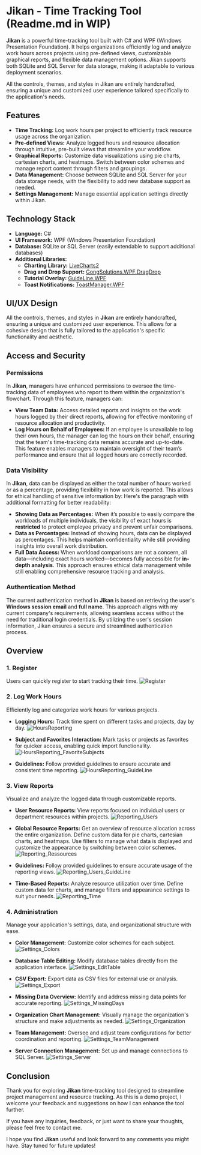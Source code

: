 # Jikan - Time Tracking Tool (Readme.md in WIP)

**Jikan** is a powerful time-tracking tool built with C# and WPF (Windows Presentation Foundation). It helps organizations efficiently log and analyze work hours across projects using pre-defined views, customizable graphical reports, and flexible data management options. Jikan supports both SQLite and SQL Server for data storage, making it adaptable to various deployment scenarios.

All the controls, themes, and styles in Jikan are entirely handcrafted, ensuring a unique and customized user experience tailored specifically to the application's needs.

## Features

- **Time Tracking:** Log work hours per project to efficiently track resource usage across the organization.
- **Pre-defined Views:** Analyze logged hours and resource allocation through intuitive, pre-built views that streamline your workflow.
- **Graphical Reports:** Customize data visualizations using pie charts, cartesian charts, and heatmaps. Switch between color schemes and manage report content through filters and groupings.
- **Data Management:** Choose between SQLite and SQL Server for your data storage needs, with the flexibility to add new database support as needed.
- **Settings Management:** Manage essential application settings directly within Jikan.

## Technology Stack

- **Language:** C#
- **UI Framework:** WPF (Windows Presentation Foundation)
- **Database:** SQLite or SQL Server (easily extendable to support additional databases)
- **Additional Libraries:**
  - **Charting Library:** [LiveCharts2](https://github.com/beto-rodriguez/LiveCharts2)
  - **Drag and Drop Support:** [GongSolutions.WPF.DragDrop](https://github.com/punker76/gong-wpf-dragdrop)
  - **Tutorial Overlay:** [GuideLine.WPF](https://github.com/V4SS3UR/GuideLine.WPF)
  - **Toast Notifications:** [ToastManager.WPF](https://github.com/V4SS3UR/ToastManager.WPF)
 
## UI/UX Design

All the controls, themes, and styles in **Jikan** are entirely handcrafted, ensuring a unique and customized user experience. This allows for a cohesive design that is fully tailored to the application's specific functionality and aesthetic.


## Access and Security

### Permissions

  In **Jikan**, managers have enhanced permissions to oversee the time-tracking data of employees who report to them within the organization's flowchart. Through this feature, managers can:    
  - **View Team Data:** Access detailed reports and insights on the work hours logged by their direct reports, allowing for effective monitoring of resource allocation and productivity.      
  - **Log Hours on Behalf of Employees:** If an employee is unavailable to log their own hours, the manager can log the hours on their behalf, ensuring that the team's time-tracking data remains accurate and up-to-date.
  This feature enables managers to maintain oversight of their team’s performance and ensure that all logged hours are correctly recorded.

### Data Visibility

  In **Jikan**, data can be displayed as either the total number of hours worked or as a percentage, providing flexibility in how work is reported. This allows for ethical handling of sensitive information by:
  Here's the paragraph with additional formatting for better readability:
  - **Showing Data as Percentages:** When it’s possible to easily compare the workloads of multiple individuals, the visibility of exact hours is **restricted** to protect employee privacy and prevent unfair comparisons. 
  - **Data as Percentages:** Instead of showing hours, data can be displayed as percentages. This helps maintain confidentiality while still providing insights into overall work distribution.     
  - **Full Data Access:** When workload comparisons are not a concern, all data—including exact hours worked—becomes fully accessible for **in-depth analysis**. 
  This approach ensures ethical data management while still enabling comprehensive resource tracking and analysis.

### Authentication Method

  The current authentication method in **Jikan** is based on retrieving the user's **Windows session email** and **full name**. This approach aligns with my current company's requirements, allowing seamless access without the need for traditional login credentials. By utilizing the user's session information, Jikan ensures a secure and streamlined authentication process.


## Overview

### 1. Register
   Users can quickly register to start tracking their time.
   ![Register](https://github.com/user-attachments/assets/44c7d650-174f-4003-ad42-06a4c5c7b00c)

### 2. Log Work Hours
   Efficiently log and categorize work hours for various projects.
   
   - **Logging Hours:** 
     Track time spent on different tasks and projects, day by day.
     ![HoursReporting](https://github.com/user-attachments/assets/76ad20ff-6c0f-4473-aab4-5b89a59cb11e)

   - **Subject and Favorites Interaction:** 
     Mark tasks or projects as favorites for quicker access, enabling quick import functionality.
     ![HoursReporting_FavoriteSubjects](https://github.com/user-attachments/assets/57cc8c79-c018-4575-8ccb-e3e0229007ab)

   - **Guidelines:** 
     Follow provided guidelines to ensure accurate and consistent time reporting.
     ![HoursReporting_GuideLine](https://github.com/user-attachments/assets/331419be-fdf6-48cf-8c67-d2d8faff5aa4)

### 3. View Reports
   Visualize and analyze the logged data through customizable reports.

   - **User Resource Reports:** 
     View reports focused on individual users or department resources within projects.
     ![Reporting_Users](https://github.com/user-attachments/assets/2bae5514-5ea8-40be-b298-fc051264b328)

   - **Global Resource Reports:** 
     Get an overview of resource allocation across the entire organization. Define custom data for pie charts, cartesian charts, and heatmaps. Use filters to manage what data is displayed and customize the appearance by switching between color schemes.
     ![Reporting_Ressources](https://github.com/user-attachments/assets/563f9ce7-4344-4733-9d59-5fe82cb53ab9)
     
   - **Guidelines:** 
     Follow provided guidelines to ensure accurate usage of the reporting views.
     ![Reporting_Users_GuideLine](https://github.com/user-attachments/assets/ca1092f7-8cc5-4382-b165-b2d0ac76c849)

   - **Time-Based Reports:** 
     Analyze resource utilization over time. Define custom data for charts, and manage filters and appearance settings to suit your needs.
     ![Reporting_Time](https://github.com/user-attachments/assets/c0e75cea-32d1-4ece-bf17-be63817820fa)

### 4. Administration
   Manage your application's settings, data, and organizational structure with ease.

   - **Color Management:** 
     Customize color schemes for each subject.
     ![Settings_Colors](https://github.com/user-attachments/assets/ade88562-6424-40be-ae58-d2066b95abd1)

   - **Database Table Editing:** 
     Modify database tables directly from the application interface.
     ![Settings_EditTable](https://github.com/user-attachments/assets/0b39be46-04b6-4dd8-beb9-5c5aeace2cd3)

   - **CSV Export:** 
     Export data as CSV files for external use or analysis.
     ![Settings_Export](https://github.com/user-attachments/assets/fbd0e3d8-048f-4365-9468-e93bb95b3054)

   - **Missing Data Overview:** 
     Identify and address missing data points for accurate reporting.
     ![Settings_MissingDays](https://github.com/user-attachments/assets/06848f4f-3504-47b6-a099-68eeb6277fb9)

   - **Organization Chart Management:** 
     Visually manage the organization's structure and make adjustments as needed.
     ![Settings_Organization](https://github.com/user-attachments/assets/fd0445a6-36ca-4f99-8f52-c1fc7f9cb54f)
     
   - **Team Management:** 
     Oversee and adjust team configurations for better coordination and reporting.
     ![Settings_TeamManagement](https://github.com/user-attachments/assets/2658ecf7-f54a-4114-ba12-0ba0991017e5)

   - **Server Connection Management:** 
     Set up and manage connections to SQL Server.
     ![Settings_Server](https://github.com/user-attachments/assets/75451888-e207-414d-b40f-889dbc12e2d0)


## Conclusion

Thank you for exploring **Jikan** time-tracking tool designed to streamline project management and resource tracking. As this is a demo project, I welcome your feedback and suggestions on how I can enhance the tool further.

If you have any inquiries, feedback, or just want to share your thoughts, please feel free to contact me.

I hope you find **Jikan** useful and look forward to any comments you might have. Stay tuned for future updates!
